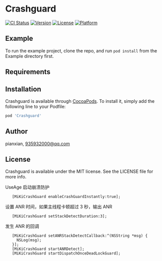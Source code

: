 # Crashguard

[![CI Status](https://img.shields.io/travis/huweiwei/Crashguard.svg?style=flat)](https://travis-ci.org/huweiwei/Crashguard)
[![Version](https://img.shields.io/cocoapods/v/Crashguard.svg?style=flat)](https://cocoapods.org/pods/Crashguard)
[![License](https://img.shields.io/cocoapods/l/Crashguard.svg?style=flat)](https://cocoapods.org/pods/Crashguard)
[![Platform](https://img.shields.io/cocoapods/p/Crashguard.svg?style=flat)](https://cocoapods.org/pods/Crashguard)

## Example

To run the example project, clone the repo, and run `pod install` from the Example directory first.

## Requirements

## Installation

Crashguard is available through [CocoaPods](https://cocoapods.org). To install
it, simply add the following line to your Podfile:

```ruby
pod 'Crashguard'
```

## Author

pianxian, 935932000@qq.com

## License

Crashguard is available under the MIT license. See the LICENSE file for more info.

UseAge
启动崩溃防护
 ```
    [MiKiCrashGuard enableCrashGuardInstantly:true];
 ```

设置 ANR 时间，如果主线程卡顿超过 3 秒，输出 ANR
 ```
    [MiKiCrashGuard setStackDetectDuration:3];
 ```
发生 ANR 的回调
 ```
    [MiKiCrashGuard setANRStackDetectCallback:^(NSString *msg) {
      NSLog(msg);
    }];
    [MiKiCrashGuard startANRDetect];
    [MiKiCrashGuard startDispatchOnceDeadLockGuard];
 ```

